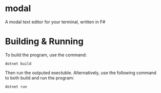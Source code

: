 # modal

A modal text editor for your terminal, written in F#

# Building & Running

To build the program, use the command:

```
dotnet build
```

Then run the outputed exectuble. Alternatively, use the following command to both build and run the program:

```
dotnet run
```

